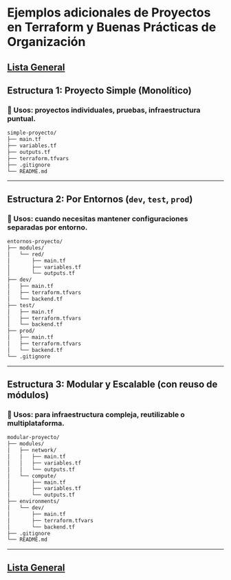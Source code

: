 # Ejemplos adicionales de Proyectos en Terraform y Buenas Prácticas de Organización

## **[Lista General](https://netec-mx.github.io/TRFRM-GCP-INT_Priv/)**

## Estructura 1: Proyecto Simple (Monolítico)

### 🔹 Usos: proyectos individuales, pruebas, infraestructura puntual.

```bash
simple-proyecto/
├── main.tf
├── variables.tf
├── outputs.tf
├── terraform.tfvars
├── .gitignore
└── README.md
```

---

## Estructura 2: Por Entornos (`dev`, `test`, `prod`)

### 🔹 Usos: cuando necesitas mantener configuraciones separadas por entorno.

```bash
entornos-proyecto/
├── modules/
│   └── red/
│       ├── main.tf
│       ├── variables.tf
│       └── outputs.tf
├── dev/
│   ├── main.tf
│   ├── terraform.tfvars
│   └── backend.tf
├── test/
│   ├── main.tf
│   ├── terraform.tfvars
│   └── backend.tf
├── prod/
│   ├── main.tf
│   ├── terraform.tfvars
│   └── backend.tf
└── .gitignore
```

---

## Estructura 3: Modular y Escalable (con reuso de módulos)

### 🔹 Usos: para infraestructura compleja, reutilizable o multiplataforma.

```bash
modular-proyecto/
├── modules/
│   ├── network/
│   │   ├── main.tf
│   │   ├── variables.tf
│   │   └── outputs.tf
│   └── compute/
│       ├── main.tf
│       ├── variables.tf
│       └── outputs.tf
├── environments/
│   └── dev/
│       ├── main.tf
│       ├── terraform.tfvars
│       └── backend.tf
├── .gitignore
└── README.md
```

---

## **[Lista General](https://netec-mx.github.io/TRFRM-GCP-INT_Priv/)**